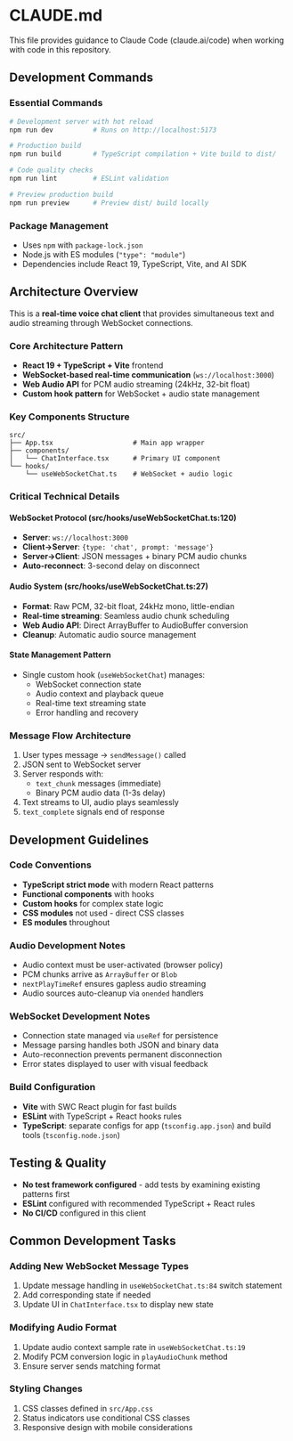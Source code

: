 # CLAUDE.md

This file provides guidance to Claude Code (claude.ai/code) when working with code in this repository.

## Development Commands

### Essential Commands
```bash
# Development server with hot reload
npm run dev          # Runs on http://localhost:5173

# Production build  
npm run build        # TypeScript compilation + Vite build to dist/

# Code quality checks
npm run lint         # ESLint validation

# Preview production build
npm run preview      # Preview dist/ build locally
```

### Package Management
- Uses `npm` with `package-lock.json`
- Node.js with ES modules (`"type": "module"`)
- Dependencies include React 19, TypeScript, Vite, and AI SDK

## Architecture Overview

This is a **real-time voice chat client** that provides simultaneous text and audio streaming through WebSocket connections.

### Core Architecture Pattern
- **React 19 + TypeScript + Vite** frontend
- **WebSocket-based real-time communication** (`ws://localhost:3000`)
- **Web Audio API** for PCM audio streaming (24kHz, 32-bit float)
- **Custom hook pattern** for WebSocket + audio state management

### Key Components Structure

```
src/
├── App.tsx                    # Main app wrapper
├── components/
│   └── ChatInterface.tsx      # Primary UI component
└── hooks/
    └── useWebSocketChat.ts    # WebSocket + audio logic
```

### Critical Technical Details

#### WebSocket Protocol (src/hooks/useWebSocketChat.ts:120)
- **Server**: `ws://localhost:3000`
- **Client→Server**: `{type: 'chat', prompt: 'message'}`
- **Server→Client**: JSON messages + binary PCM audio chunks
- **Auto-reconnect**: 3-second delay on disconnect

#### Audio System (src/hooks/useWebSocketChat.ts:27)
- **Format**: Raw PCM, 32-bit float, 24kHz mono, little-endian
- **Real-time streaming**: Seamless audio chunk scheduling
- **Web Audio API**: Direct ArrayBuffer to AudioBuffer conversion
- **Cleanup**: Automatic audio source management

#### State Management Pattern
- Single custom hook (`useWebSocketChat`) manages:
  - WebSocket connection state
  - Audio context and playback queue
  - Real-time text streaming state
  - Error handling and recovery

### Message Flow Architecture
1. User types message → `sendMessage()` called
2. JSON sent to WebSocket server  
3. Server responds with:
   - `text_chunk` messages (immediate)
   - Binary PCM audio data (1-3s delay)
4. Text streams to UI, audio plays seamlessly
5. `text_complete` signals end of response

## Development Guidelines

### Code Conventions
- **TypeScript strict mode** with modern React patterns
- **Functional components** with hooks
- **Custom hooks** for complex state logic
- **CSS modules** not used - direct CSS classes
- **ES modules** throughout

### Audio Development Notes
- Audio context must be user-activated (browser policy)
- PCM chunks arrive as `ArrayBuffer` or `Blob`
- `nextPlayTimeRef` ensures gapless audio streaming
- Audio sources auto-cleanup via `onended` handlers

### WebSocket Development Notes  
- Connection state managed via `useRef` for persistence
- Message parsing handles both JSON and binary data
- Auto-reconnection prevents permanent disconnection
- Error states displayed to user with visual feedback

### Build Configuration
- **Vite** with SWC React plugin for fast builds
- **ESLint** with TypeScript + React hooks rules
- **TypeScript**: separate configs for app (`tsconfig.app.json`) and build tools (`tsconfig.node.json`)

## Testing & Quality
- **No test framework configured** - add tests by examining existing patterns first
- **ESLint** configured with recommended TypeScript + React rules
- **No CI/CD** configured in this client

## Common Development Tasks

### Adding New WebSocket Message Types
1. Update message handling in `useWebSocketChat.ts:84` switch statement
2. Add corresponding state if needed
3. Update UI in `ChatInterface.tsx` to display new state

### Modifying Audio Format
1. Update audio context sample rate in `useWebSocketChat.ts:19`
2. Modify PCM conversion logic in `playAudioChunk` method
3. Ensure server sends matching format

### Styling Changes
1. CSS classes defined in `src/App.css`
2. Status indicators use conditional CSS classes
3. Responsive design with mobile considerations